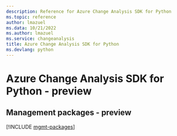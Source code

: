 ```yaml
---
description: Reference for Azure Change Analysis SDK for Python
ms.topic: reference
author: lmazuel
ms.data: 10/21/2022
ms.author: lmazuel
ms.service: changeanalysis
title: Azure Change Analysis SDK for Python
ms.devlang: python
---
```

# Azure Change Analysis SDK for Python - preview

## Management packages - preview
[!INCLUDE [mgmt-packages](change-analysis-mgmt-index.md)]
